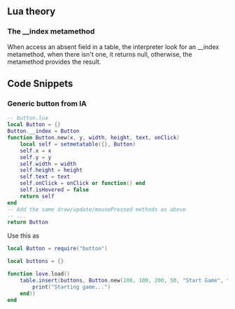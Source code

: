 ## Lua theory
### The __index metamethod
When access an absent field in a table, the interpreter look for an __index metamethod, when there isn't one, it returns null, otherwise, the metamethod provides the result.

## Code Snippets
### Generic button from IA
```lua
-- button.lua
local Button = {}
Button.__index = Button
function Button.new(x, y, width, height, text, onClick)
    local self = setmetatable({}, Button)
    self.x = x
    self.y = y
    self.width = width
    self.height = height
    self.text = text
    self.onClick = onClick or function() end
    self.isHovered = false
    return self
end
-- Add the same draw/update/mousePressed methods as above
-- ...
return Button
```

Use this as 
```lua
local Button = require("button")

local buttons = {}

function love.load()
    table.insert(buttons, Button.new(100, 100, 200, 50, "Start Game", function()
        print("Starting game...")
    end))
end
```
